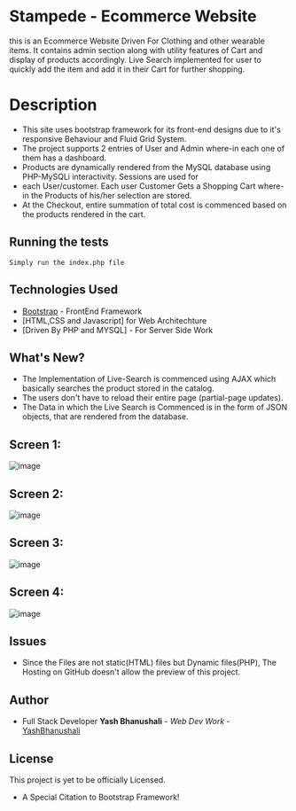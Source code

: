 # Stampede - Ecommerce Website

this is an Ecommerce Website Driven For Clothing and other wearable items. It contains admin section 
along with utility features of Cart and display of products accordingly. Live Search implemented for user
to quickly add the item and add it in their Cart for further shopping.


# Description
* This site uses bootstrap framework for its front-end designs due to it's responsive Behaviour and Fluid
Grid System. 
* The project supports 2 entries of User and Admin where-in each one of them has a dashboard.
* Products are dynamically rendered from the MySQL database using PHP-MySQLi interactivity. Sessions are used for 
* each User/customer. Each user Customer Gets a Shopping Cart where-in the Products of his/her selection are stored.
* At the Checkout, entire summation of total cost is commenced based on the products rendered in the cart.



## Running the tests

```
Simply run the index.php file
```

## Technologies Used

* [Bootstrap](https://getbootstrap.com/docs/4.0/getting-started/introduction/) - FrontEnd Framework
* [HTML,CSS and Javascript] for Web Architechture
* [Driven By PHP and MYSQL] - For Server Side Work

## What's New?
* The Implementation of Live-Search is commenced using AJAX which basically searches the product stored in the catalog. 
* The users don't have to reload their entire page (partial-page updates). 
* The Data in which the Live Search is Commenced is in the form of JSON objects, that are rendered from the database.


## Screen 1:
![image](https://github.com/yash11213018/Stampede/blob/master/E-Commerce_Screenshots/header_1.JPG)

## Screen 2:
![image](https://github.com/yash11213018/Stampede/blob/master/E-Commerce_Screenshots/type_suggest.JPG)

## Screen 3:
![image](https://github.com/yash11213018/Stampede/blob/master/E-Commerce_Screenshots/product_display_grid.JPG)

## Screen 4:
![image](https://github.com/yash11213018/Stampede/blob/master/E-Commerce_Screenshots/my_account.JPG)


## Issues

* Since the Files are not static(HTML) files but Dynamic files(PHP), The Hosting on GitHub doesn't allow the preview of this 
  project.

## Author

* Full Stack Developer **Yash Bhanushali** - *Web Dev Work* - [YashBhanushali](https://github.com/yash11213018)


## License

This project is yet to be officially Licensed.

* A Special Citation to Bootstrap Framework!
